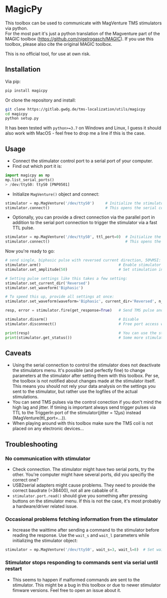 # MagicPy

This toolbox can be used to communicate with MagVenture TMS stimulators via python.  
For the most part it's just a python translation of the Magventure part of the MAGIC toolbox (https://github.com/nigelrogasch/MAGIC). If you use this toolbox, please also cite the original MAGIC toolbox.

This is no official tool, for use at own risk.

## Installation

Via pip:
``` bash
pip install magicpy
```

Or clone the repository and install:

``` bash
git clone https://gitlab.gwdg.de/tms-localization/utils/magicpy
cd magicpy
python setup.py
```

It has been tested with `python>=3.7` on Windows and Linux, I guess it should also work with MacOS - feel free to drop me a line if this is the case.

## Usage
- Connect the stimulator control port to a serial port of your computer. 
- Find out which port it is:

``` python
import magicpy as mp
mp.list_serial_ports()
> /dev/ttyS0: ttyS0 [PNP0501]
```

- Initialize `MagVenture()` object and connect:

``` python
stimulator = mp.MagVenture('/dev/ttyS0')     # Initialize the stimulator object
stimulator.connect()                         # This opens the serial connection
```

- Optionally, you can provide a direct connection via the parallel port in addition to the serial port connection to trigger the stimulator via a fast TTL pulse. 
``` python
stimulator = mp.MagVenture('/dev/ttyS0', ttl_port=0)  # Initialize the stimulator object and use parallport /dev/parport0 for TTL pulses
stimulator.connect()                                  # This opens the serial connection
```

Now you're ready to go:

``` python
# send single, biphasic pulse with reversed current direction, 50%MSI:
stimulator.arm()                                   # Enable stimulator
stimulator.set_amplitude(50)                       # Set stimulation intensity to 50% MSO

# Setting pulse settings like this takes a few setting:
stimulator.set_current_dir('Reversed')  
stimulator.set_waveform('Biphasic')

# To speed this up, provide all settings at once:
stimulator.set_waveform(waveform='Biphasic', current_dir='Reversed', n_pulses_per_burst=2, ipi=1, baratio=1)

resp, error = stimulator.fire(get_response=True)   # Send TMS pulse and get stimulator response. 

stimulator.disarm()                                # Disable
stimulator.disconnect()                            # Free port access when you're done

print(resp)                                        # You can use the stimulator response to the TMS pulse to log youre experiment
print(stimulator.get_status())                     # Some more stimulator settings 
```

## Caveats
- Using the serial connection to control the stimulator does not deactivate the stimulators menu. It's possible (and perfectly fine) to change parameters at the stimulator after setting them with this toolbox. Per se, the toolbox is not notified about changes made at the stimulator itself. This means you should not rely your data analysis on the settings you sent to the stimulator, but rather use the logfiles of the actual stimulations.  
- You can send TMS pulses via the control conection if you don't mind the high lag and jitter. If timing is important always send trigger pulses via TTL to the TriggerIn port of the stimulator(jitter = 12µs) instead (MagVenture(ttl_port=...)).
- When playing around with this toolbox make sure the TMS coil is not placed on any electronic devices...

## Troubleshooting
### No communication with stimulator
- Check connection. The stimulator might have two serial ports, try the other. You're computer might have several ports, did you specifiy the correct one?
- USB2serial adapters might cause problems. They need to provide the correct baudrate (=38400), not all are cabable of it.
- `stimulator.port.read()` should give you something after pressing buttons on the stimulator menu. If this is not the case, it's most probably a hardware/driver related issue.


### Occasional problems fetching information from the stimulator
- Increase the waittime after sending a command to the stimulator before reading the response. Use the `wait_s` and `wait_l` parameters while initializing the stimulator object:
``` python
stimulator = mp.MagVenture('/dev/ttyS0', wait_s=3, wait_l=8)  # Set waittime to 3 seconds and 8 seconds
```

### Stimulator stops responding to commands sent via serial until restart
- This seems to happen if malformed commands are sent to the stimulator. This might be a bug in this toolbox or due to newer stimulator fimware versions. Feel free to open an issue about it.
